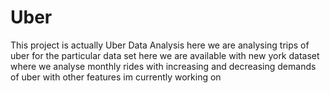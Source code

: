 # Uber
This project is actually Uber Data Analysis here we are analysing trips of uber for the particular data set here we are available with new york dataset where we analyse monthly rides  with increasing and decreasing demands of uber with other features im currently working on
